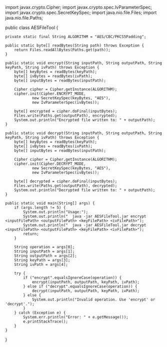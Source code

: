 import javax.crypto.Cipher;
import javax.crypto.spec.IvParameterSpec;
import javax.crypto.spec.SecretKeySpec;
import java.nio.file.Files;
import java.nio.file.Paths;

public class AESFileTool {

    private static final String ALGORITHM = "AES/CBC/PKCS5Padding";

    public static byte[] readBytes(String path) throws Exception {
        return Files.readAllBytes(Paths.get(path));
    }

    public static void encrypt(String inputPath, String outputPath, String keyPath, String ivPath) throws Exception {
        byte[] keyBytes = readBytes(keyPath);
        byte[] ivBytes = readBytes(ivPath);
        byte[] inputBytes = readBytes(inputPath);

        Cipher cipher = Cipher.getInstance(ALGORITHM);
        cipher.init(Cipher.ENCRYPT_MODE,
                new SecretKeySpec(keyBytes, "AES"),
                new IvParameterSpec(ivBytes));

        byte[] encrypted = cipher.doFinal(inputBytes);
        Files.write(Paths.get(outputPath), encrypted);
        System.out.println("Encrypted file written to: " + outputPath);
    }

    public static void decrypt(String inputPath, String outputPath, String keyPath, String ivPath) throws Exception {
        byte[] keyBytes = readBytes(keyPath);
        byte[] ivBytes = readBytes(ivPath);
        byte[] inputBytes = readBytes(inputPath);

        Cipher cipher = Cipher.getInstance(ALGORITHM);
        cipher.init(Cipher.DECRYPT_MODE,
                new SecretKeySpec(keyBytes, "AES"),
                new IvParameterSpec(ivBytes));

        byte[] decrypted = cipher.doFinal(inputBytes);
        Files.write(Paths.get(outputPath), decrypted);
        System.out.println("Decrypted file written to: " + outputPath);
    }

    public static void main(String[] args) {
        if (args.length != 5) {
            System.out.println("Usage:");
            System.out.println("  java -jar AESFileTool.jar encrypt <inputFilePath> <outputFilePath> <keyFilePath> <ivFilePath>");
            System.out.println("  java -jar AESFileTool.jar decrypt <inputFilePath> <outputFilePath> <keyFilePath> <ivFilePath>");
            return;
        }

        String operation = args[0];
        String inputPath = args[1];
        String outputPath = args[2];
        String keyPath = args[3];
        String ivPath = args[4];

        try {
            if ("encrypt".equalsIgnoreCase(operation)) {
                encrypt(inputPath, outputPath, keyPath, ivPath);
            } else if ("decrypt".equalsIgnoreCase(operation)) {
                decrypt(inputPath, outputPath, keyPath, ivPath);
            } else {
                System.out.println("Invalid operation. Use 'encrypt' or 'decrypt'.");
            }
        } catch (Exception e) {
            System.err.println("Error: " + e.getMessage());
            e.printStackTrace();
        }
    }
}